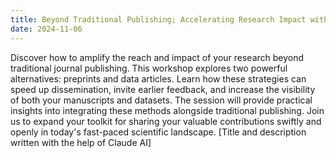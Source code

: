 ```yaml
---
title: Beyond Traditional Publishing; Accelerating Research Impact with Preprints and Data Articles
date: 2024-11-06
---
```

Discover how to amplify the reach and impact of your research beyond traditional journal publishing. This workshop explores two powerful alternatives: preprints and data articles. Learn how these strategies can speed up dissemination, invite earlier feedback, and increase the visibility of both your manuscripts and datasets. The session will provide practical insights into integrating these methods alongside traditional publishing. Join us to expand your toolkit for sharing your valuable contributions swiftly and openly in today's fast-paced scientific landscape. [Title and description written with the help of Claude AI]